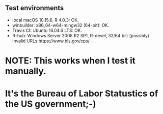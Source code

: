 ## Test environments
* local macOS 10.15.6, R 4.0.3:  OK. 
* winbuilder:  x86_64-w64-mingw32 (64-bit):  OK.  
* Travis CI:  Ubuntu 16.04.6 LTS:  OK.  
* R-hub:   	Windows Server 2008 R2 SP1, R-devel, 32/64 bit: (possibly) invalid URLs:https://www.bls.gov/cps/
# NOTE:  This works when I test it manually. 
# It's the Bureau of Labor Statustics of the US government;-)  

